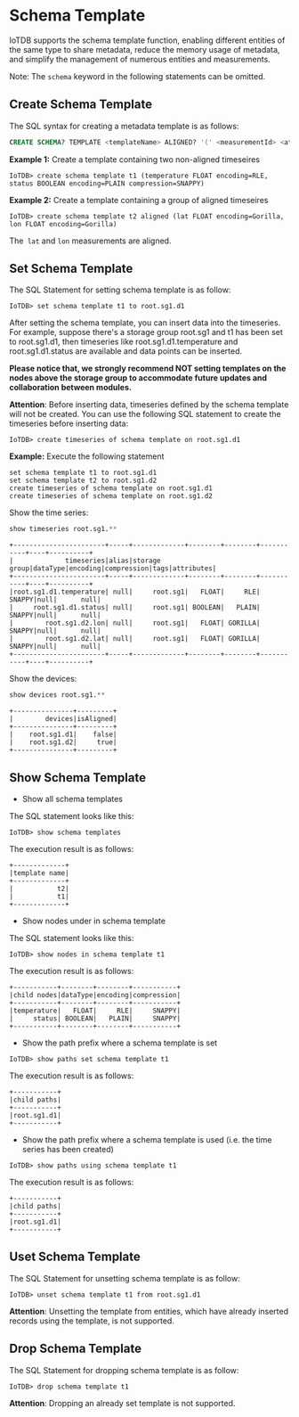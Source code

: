 <!--

    Licensed to the Apache Software Foundation (ASF) under one
    or more contributor license agreements.  See the NOTICE file
    distributed with this work for additional information
    regarding copyright ownership.  The ASF licenses this file
    to you under the Apache License, Version 2.0 (the
    "License"); you may not use this file except in compliance
    with the License.  You may obtain a copy of the License at
    
        http://www.apache.org/licenses/LICENSE-2.0
    
    Unless required by applicable law or agreed to in writing,
    software distributed under the License is distributed on an
    "AS IS" BASIS, WITHOUT WARRANTIES OR CONDITIONS OF ANY
    KIND, either express or implied.  See the License for the
    specific language governing permissions and limitations
    under the License.

-->

# Schema Template

IoTDB supports the schema template function, enabling different entities of the same type to share metadata, reduce the memory usage of metadata, and simplify the management of numerous entities and measurements.

Note: The `schema` keyword in the following statements can be omitted.

## Create Schema Template

The SQL syntax for creating a metadata template is as follows:

```sql
CREATE SCHEMA? TEMPLATE <templateName> ALIGNED? '(' <measurementId> <attributeClauses> [',' <measurementId> <attributeClauses>]+ ')'
```

**Example 1:** Create a template containing two non-aligned timeseires

```shell
IoTDB> create schema template t1 (temperature FLOAT encoding=RLE, status BOOLEAN encoding=PLAIN compression=SNAPPY)
```

**Example 2:** Create a template containing a group of aligned timeseires

```shell
IoTDB> create schema template t2 aligned (lat FLOAT encoding=Gorilla, lon FLOAT encoding=Gorilla)
```

The` lat` and `lon` measurements are aligned.

## Set Schema Template

The SQL Statement for setting schema template is as follow:

```shell
IoTDB> set schema template t1 to root.sg1.d1
```

After setting the schema template, you can insert data into the timeseries. For example, suppose there's a storage group root.sg1 and t1 has been set to root.sg1.d1, then timeseries like root.sg1.d1.temperature and root.sg1.d1.status are available and data points can be inserted.

**Please notice that, we strongly recommend NOT setting templates on the nodes above the storage group to accommodate future updates and collaboration between modules.**

**Attention**: Before inserting data, timeseries defined by the schema template will not be created. You can use the following SQL statement to create the timeseries before inserting data:

```shell
IoTDB> create timeseries of schema template on root.sg1.d1
```

**Example:** Execute the following statement
```shell
set schema template t1 to root.sg1.d1
set schema template t2 to root.sg1.d2
create timeseries of schema template on root.sg1.d1
create timeseries of schema template on root.sg1.d2
```

Show the time series:
```sql
show timeseries root.sg1.**
````

```shell
+-----------------------+-----+-------------+--------+--------+-----------+----+----------+
|             timeseries|alias|storage group|dataType|encoding|compression|tags|attributes|
+-----------------------+-----+-------------+--------+--------+-----------+----+----------+
|root.sg1.d1.temperature| null|     root.sg1|   FLOAT|     RLE|     SNAPPY|null|      null|
|     root.sg1.d1.status| null|     root.sg1| BOOLEAN|   PLAIN|     SNAPPY|null|      null|
|        root.sg1.d2.lon| null|     root.sg1|   FLOAT| GORILLA|     SNAPPY|null|      null|
|        root.sg1.d2.lat| null|     root.sg1|   FLOAT| GORILLA|     SNAPPY|null|      null|
+-----------------------+-----+-------------+--------+--------+-----------+----+----------+
```

Show the devices:
```sql
show devices root.sg1.**
````

```shell
+---------------+---------+
|        devices|isAligned|
+---------------+---------+
|    root.sg1.d1|    false|
|    root.sg1.d2|     true|
+---------------+---------+
````

## Show Schema Template

- Show all schema templates

The SQL statement looks like this:

```shell
IoTDB> show schema templates
```

The execution result is as follows:
```shell
+-------------+
|template name|
+-------------+
|           t2|
|           t1|
+-------------+
```

- Show nodes under in schema template

The SQL statement looks like this:

```shell
IoTDB> show nodes in schema template t1
```

The execution result is as follows:
```shell
+-----------+--------+--------+-----------+
|child nodes|dataType|encoding|compression|
+-----------+--------+--------+-----------+
|temperature|   FLOAT|     RLE|     SNAPPY|
|     status| BOOLEAN|   PLAIN|     SNAPPY|
+-----------+--------+--------+-----------+
```

- Show the path prefix where a schema template is set

```shell
IoTDB> show paths set schema template t1
```

The execution result is as follows:
```shell
+-----------+
|child paths|
+-----------+
|root.sg1.d1|
+-----------+
```

- Show the path prefix where a schema template is used (i.e. the time series has been created)

```shell
IoTDB> show paths using schema template t1
```

The execution result is as follows:
```shell
+-----------+
|child paths|
+-----------+
|root.sg1.d1|
+-----------+
```

## Uset Schema Template

The SQL Statement for unsetting schema template is as follow:

```shell
IoTDB> unset schema template t1 from root.sg1.d1
```

**Attention**: Unsetting the template from entities, which have already inserted records using the template, is not supported.

## Drop Schema Template

The SQL Statement for dropping schema template is as follow:

```shell
IoTDB> drop schema template t1
```

**Attention**: Dropping an already set template is not supported.